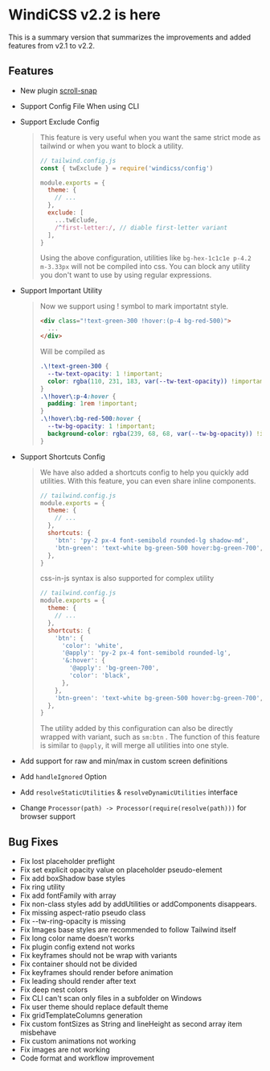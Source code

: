# WindiCSS v2.2 is here

This is a summary version that summarizes the improvements and added features from v2.1 to v2.2.

## Features

- New plugin [scroll-snap](https://windicss.netlify.app/guide/plugins.html#scroll-snap)

- Support Config File When using CLI

- Support Exclude Config

  > This feature is very useful when you want the same strict mode as tailwind or when you want to block a utility.
  >
  > ```js
  > // tailwind.config.js
  > const { twExclude } = require('windicss/config')
  > 
  > module.exports = {
  >   theme: {
  >     // ...
  >   },
  >   exclude: [
  >     ...twEclude,
  >     /^first-letter:/, // diable first-letter variant
  >   ],
  > }
  > ```
  >
  > Using the above configuration, utilities like `bg-hex-1c1c1e p-4.2 m-3.33px` will not be compiled into css. You can block any utility you don't want to use by using regular expressions.

- Support Important Utility

  > Now we support using ! symbol to mark importatnt style.
  >
  > ```html
  > <div class="!text-green-300 !hover:(p-4 bg-red-500)">
  >   ...
  > </div>
  > ```
  >
  > Will be compiled as
  >
  > ```css
  > .\!text-green-300 {
  >   --tw-text-opacity: 1 !important;
  >   color: rgba(110, 231, 183, var(--tw-text-opacity)) !important;
  > }
  > .\!hover\:p-4:hover {
  >   padding: 1rem !important;
  > }
  > .\!hover\:bg-red-500:hover {
  >   --tw-bg-opacity: 1 !important;
  >   background-color: rgba(239, 68, 68, var(--tw-bg-opacity)) !important;
  > }
  > ```

- Support Shortcuts Config

  > We have also added a shortcuts config to help you quickly add utilities. With this feature, you can even share inline components.
  >
  > ```js
  > // tailwind.config.js
  > module.exports = {
  >   theme: {
  >     // ...
  >   },
  >   shortcuts: {
  >     'btn': 'py-2 px-4 font-semibold rounded-lg shadow-md',
  >     'btn-green': 'text-white bg-green-500 hover:bg-green-700',
  >   },
  > }
  > ```
  >
  > css-in-js syntax is also supported for complex utility
  >
  > ```js
  > // tailwind.config.js
  > module.exports = {
  >   theme: {
  >     // ...
  >   },
  >   shortcuts: {
  >     'btn': {
  >       'color': 'white',
  >       '@apply': 'py-2 px-4 font-semibold rounded-lg',
  >       '&:hover': {
  >         '@apply': 'bg-green-700',
  >         'color': 'black',
  >       },
  >     },
  >     'btn-green': 'text-white bg-green-500 hover:bg-green-700',
  >   },
  > }
  > ```
  >
  > The utility added by this configuration can also be directly wrapped with variant, such as `sm:btn` . The function of this feature is similar to `@apply`, it will merge all utilities into one style.

- Add support for raw and min/max in custom screen definitions

- Add `handleIgnored` Option

- Add `resolveStaticUtilities` & `resolveDynamicUtilities` interface

- Change `Processor(path) -> Processor(require(resolve(path)))` for browser support

## Bug Fixes

- Fix lost placeholder preflight
- Fix set explicit opacity value on placeholder pseudo-element
- Fix add boxShadow base styles
- Fix ring utility
- Fix add fontFamily with array
- Fix non-class styles add by addUtilities or addComponents disappears. 
- Fix missing aspect-ratio pseudo class
- Fix --tw-ring-opacity is missing
- Fix Images base styles are recommended to follow Tailwind itself
- Fix long color name doesn’t works
- Fix plugin config extend not works
- Fix keyframes should not be wrap with variants
- Fix container should not be divided
- Fix keyframes should render before animation
- Fix leading should render after text
- Fix deep nest colors
- Fix CLI can't scan only files in a subfolder on Windows
- Fix user theme should replace default theme
- Fix gridTemplateColumns generation
- Fix custom fontSizes as String and lineHeight as second array item misbehave
- Fix custom animations not working
- Fix images are not working
- Code format and workflow improvement